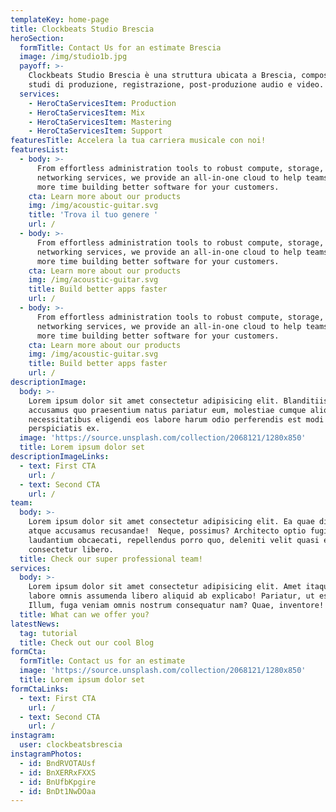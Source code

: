 ```yaml
---
templateKey: home-page
title: Clockbeats Studio Brescia
heroSection:
  formTitle: Contact Us for an estimate Brescia
  image: /img/studio1b.jpg
  payoff: >-
    Clockbeats Studio Brescia è una struttura ubicata a Brescia, composta da
    studi di produzione, registrazione, post-produzione audio e video.
  services:
    - HeroCtaServicesItem: Production
    - HeroCtaServicesItem: Mix
    - HeroCtaServicesItem: Mastering
    - HeroCtaServicesItem: Support
featuresTitle: Accelera la tua carriera musicale con noi!
featuresList:
  - body: >-
      From effortless administration tools to robust compute, storage, and
      networking services, we provide an all-in-one cloud to help teams spend
      more time building better software for your customers.
    cta: Learn more about our products
    img: /img/acoustic-guitar.svg
    title: 'Trova il tuo genere '
    url: /
  - body: >-
      From effortless administration tools to robust compute, storage, and
      networking services, we provide an all-in-one cloud to help teams spend
      more time building better software for your customers.
    cta: Learn more about our products
    img: /img/acoustic-guitar.svg
    title: Build better apps faster
    url: /
  - body: >-
      From effortless administration tools to robust compute, storage, and
      networking services, we provide an all-in-one cloud to help teams spend
      more time building better software for your customers.
    cta: Learn more about our products
    img: /img/acoustic-guitar.svg
    title: Build better apps faster
    url: /
descriptionImage:
  body: >-
    Lorem ipsum dolor sit amet consectetur adipisicing elit. Blanditiis magnam
    accusamus quo praesentium natus pariatur eum, molestiae cumque aliquam
    necessitatibus eligendi eos labore harum odio perferendis est modi
    perspiciatis ex.
  image: 'https://source.unsplash.com/collection/2068121/1280x850'
  title: Lorem ipsum dolor set
descriptionImageLinks:
  - text: First CTA
    url: /
  - text: Second CTA
    url: /
team:
  body: >-
    Lorem ipsum dolor sit amet consectetur adipisicing elit. Ea quae distinctio
    atque accusamus recusandae!  Neque, possimus? Architecto optio fugiat,
    laudantium obcaecati, repellendus porro quo, deleniti velit quasi ea 
    consectetur libero.
  title: Check our super professional team!
services:
  body: >-
    Lorem ipsum dolor sit amet consectetur adipisicing elit. Amet itaque odit
    labore omnis assumenda libero aliquid ab explicabo! Pariatur, ut esse.
    Illum, fuga veniam omnis nostrum consequatur nam? Quae, inventore!
  title: What can we offer you?
latestNews:
  tag: tutorial
  title: Check out our cool Blog
formCta:
  formTitle: Contact us for an estimate
  image: 'https://source.unsplash.com/collection/2068121/1280x850'
  title: Lorem ipsum dolor set
formCtaLinks:
  - text: First CTA
    url: /
  - text: Second CTA
    url: /
instagram:
  user: clockbeatsbrescia
instagramPhotos:
  - id: BndRVOTAUsf
  - id: BnXERRxFXXS
  - id: BnUfbKpgire
  - id: BnDt1NwDOaa
---
```


